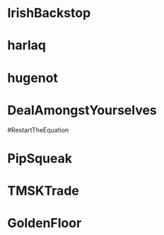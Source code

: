 # IrishBackstop
# harlaq
# hugenot
# DealAmongstYourselves
#RestartTheEquation
# PipSqueak
# TMSKTrade
# GoldenFloor
